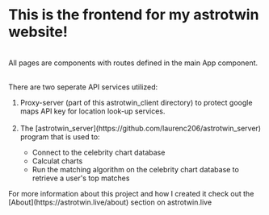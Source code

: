 <h1>This is the frontend for my astrotwin website!</h1>
<br>
All pages are components with routes defined in the main App component.<br><br>

There are two seperate API services utilized:
<ol>
  <li>Proxy-server (part of this astrotwin_client directory) to protect google maps API key for location look-up services.</li>
  <br>
  <li>The [astrotwin_server](https://github.com/laurenc206/astrotwin_server) program that is used to:</li>
    <ul>  
      <li>Connect to the celebrity chart database</li>
      <li>Calculat charts</li>
      <li>Run the matching algorithm on the celebrity chart database to retrieve a user's top matches</li>
    </ul>
</ol>
For more information about this project and how I created it check out the [About](https://astrotwin.live/about) section on astrotwin.live

